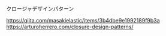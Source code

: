 
クロージャデザインパターン    

https://qiita.com/masakielastic/items/3b4dbe9e1992189f9b3a    
https://arturoherrero.com/closure-design-patterns/    


